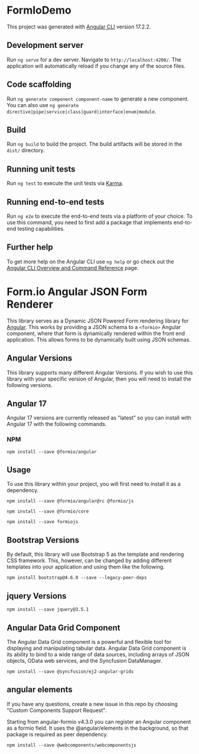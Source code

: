 # FormIoDemo

This project was generated with [Angular CLI](https://github.com/angular/angular-cli) version 17.2.2.

## Development server

Run `ng serve` for a dev server. Navigate to `http://localhost:4200/`. The application will automatically reload if you change any of the source files.

## Code scaffolding

Run `ng generate component component-name` to generate a new component. You can also use `ng generate directive|pipe|service|class|guard|interface|enum|module`.

## Build

Run `ng build` to build the project. The build artifacts will be stored in the `dist/` directory.

## Running unit tests

Run `ng test` to execute the unit tests via [Karma](https://karma-runner.github.io).

## Running end-to-end tests

Run `ng e2e` to execute the end-to-end tests via a platform of your choice. To use this command, you need to first add a package that implements end-to-end testing capabilities.

## Further help

To get more help on the Angular CLI use `ng help` or go check out the [Angular CLI Overview and Command Reference](https://angular.io/cli) page.



Form.io Angular JSON Form Renderer
==========================
This library serves as a Dynamic JSON Powered Form rendering library for [Angular](https://angular.io). This works by
providing a JSON schema to a ```<formio>``` Angular component, where that form is dynamically rendered within the front
end application. This allows forms to be dynamically built using JSON schemas.

Angular Versions
-------------------------
This library supports many different Angular Versions. If you wish to use this library with your specific version of Angular, then you will need to install the following versions.

## Angular 17
Angular 17 versions are currently released as "latest" so you can install with Angular 17 with the following commands.

### NPM
    npm install --save @formio/angular

Usage
----------------
To use this library within your project, you will first need to install it as a dependency.

```
npm install --save @formio/angular@rc @formio/js 
```

```
npm install --save @formio/core
```

```
npm install --save formiojs
```

Bootstrap Versions
-----------------
By default, this library will use Bootstrap 5 as the template and rendering CSS framework. This, however, can be changed by adding different templates into your application and using them like the following.

```
npm install bootstrap@4.6.0 --save --legacy-peer-deps
```

jquery Versions
-----------------

```
npm install --save jquery@3.5.1
```


Angular Data Grid Component
-----------------
The Angular Data Grid component is a powerful and flexible tool for displaying and manipulating tabular data. Angular Data Grid component is its ability to bind to a wide range of data sources, including arrays of JSON objects, OData web services, and the Syncfusion DataManager. 

```
npm install --save @syncfusion/ej2-angular-grids
```

<!-- --legacy-peer-deps -->



angular elements
-----------------
If you have any questions, create a new issue in this repo by choosing "Custom Components Support Request".

Starting from angular-formio v4.3.0 you can register an Angular component as a formio field. It uses the @angular/elements in the background, so that package is required as peer dependency.

```
npm install --save @webcomponents/webcomponentsjs
```


